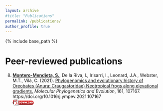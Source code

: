 ```yaml
---
layout: archive
#title: "Publications"
permalink: /publications/
author_profile: true
---
```


{% include base_path %}

<h1>Peer-reviewed publications</h1> 
<ol reversed start="8">
  
<li><div class="myAltMcontainer"><div class='altmetric-embed' data-badge-type='donut' data-doi="10.1016/j.ympev.2021.107167"></div></div>
<b><u>Montero-Mendieta, S.</u></b>, De la Riva, I.,  Irisarri, I., Leonard, J.A., Webster, M.T., Vilà, C. (2021). <a href="https://academic.oup.com/scan/advance-article/doi/10.1093/scan/nsy099/5168059">Phylogenomics and evolutionary history of Oreobates (Anura: Craugastoridae) Neotropical frogs along elevational gradients.</a><i> Molecular Phylogenetics and Evolution</i>, 161, 107167. https://doi.org/10.1016/j.ympev.2021.107167
<br><a href="https://santiagomonteromendieta.github.io/files/Montero-Mendieta_et_al_2021.pdf"><img src="/images/pdf_logo.png" alt="pdf" title="PDF"></a>
</li>
